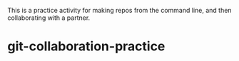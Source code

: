 This is a practice activity for making repos from the command line,
and then collaborating with a partner.
# git-collaboration-practice
